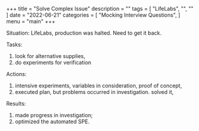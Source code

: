 +++
title = "Solve Complex Issue"
description = ""
tags = [
    "LifeLabs",
    "",
    ""
]
date = "2022-06-21"
categories = [
    "Mocking Interview Questions",
]
menu = "main"
+++

Situation: LifeLabs, production was halted.  Need to get it back.  

Tasks:  
1) look for alternative supplies,   
2) do experiments for verification  

Actions:  
1) intensive experiments, variables in consideration, proof of concept,  
2) executed plan, but problems occurred in investigation. solved it,  

Results:   
1) made progress in investigation;   
2) optimized the automated SPE.
